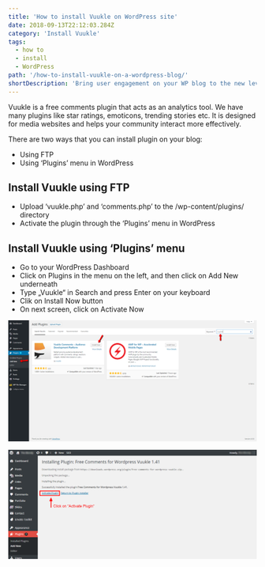 ```yaml
---
title: 'How to install Vuukle on WordPress site'
date: 2018-09-13T22:12:03.284Z
category: 'Install Vuukle'
tags:
  - how to
  - install
  - WordPress
path: '/how-to-install-vuukle-on-a-wordpress-blog/'
shortDescription: 'Bring user engagement on your WP blog to the new level'
---
```


Vuukle is a free comments plugin that acts as an analytics tool. We have many plugins like star ratings, emoticons, trending stories etc. It is designed for media websites and helps your community interact more effectively.

There are two ways that you can install plugin on your blog:

- Using FTP
- Using ‘Plugins’ menu in WordPress

## Install Vuukle using FTP

- Upload ‘vuukle.php’ and ‘comments.php’ to the /wp-content/plugins/ directory
- Activate the plugin through the ‘Plugins’ menu in WordPress

## Install Vuukle using ‘Plugins’ menu

- Go to your WordPress Dashboard
- Click on Plugins in the menu on the left, and then click on Add New underneath
- Type „Vuukle“ in Search and press Enter on your keyboard
- Clik on Install Now button
- On next screen, click on Activate Now

![Vuukle installation step 1](img_1.png)

![Vuukle installation step 2](img_2.png)
